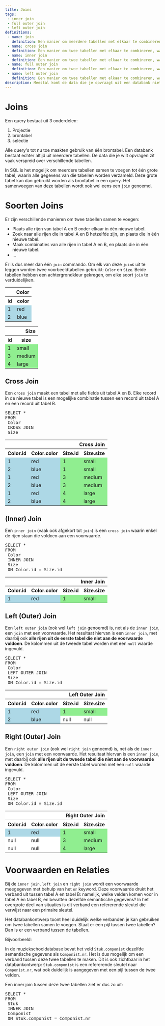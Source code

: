 ```yaml
---
title: Joins
tags: 
 - inner join
 - full outer join
 - left outer join
definitions: 
 - name: join
   definition: Een manier om meerdere tabellen met elkaar te combineren.
 - name: cross join
   definition: Een manier om twee tabellen met elkaar te combineren, waarbij alle mogelijke combinaties worden getoond tussen records uit de ene en de andere tabel.
 - name: inner join
   definition: Een manier om twee tabellen met elkaar te combineren, waarbij alle mogelijke combinaties worden getoond tussen records uit de ene en de andere tabel die voldoen aan een voorwaarde.
 - name: full outer join
   definition: Een manier om twee tabellen met elkaar te combineren, waarbij alle mogelijke combinaties worden getoond tussen records uit de ene en de andere tabel die voldoen aan een voorwaarde, met daarbij ook alle rijen die uit elke tabel die niet voldoen aan die voorwaarde.
 - name: left outer join
   definition: Een manier om twee tabellen met elkaar te combineren, waarbij alle mogelijke combinaties worden getoond tussen records uit de ene en de andere tabel die voldoen aan een voorwaarde, met daarbij ook alle rijen die uit de eerste tabel die niet voldoen aan die voorwaarde.
description: Meestal komt de data die je opvraagt uit een databank niet uit één tabel, maar uit verschillende tabellen die onderling verbonden zijn. In dit hoofdstuk leer je hoe je die verschillende tabellen kunt gebruiken om één resultaat tabel te maken.
---
```


# Joins

Een query bestaat uit 3 onderdelen: 

 1. Projectie
 2. brontabel
 3. selectie
 
Alle query's tot nu toe maakten gebruik van één brontabel. Een databank bestaat echter altijd uit meerdere tabellen. De data die je wilt opvragen zit vaak verspreid over verschillende tabellen.

In SQL is het mogelijk om meerdere tabellen samen te voegen tot één grote tabel, waarin alle gegevens van die tabellen worden verzameld. Deze grote tabel kan dan gebruikt worden als brontabel in een query. Het samenvoegen van deze tabellen wordt ook wel eens een `join` genoemd.

# Soorten Joins

Er zijn verschillende manieren om twee tabellen samen te voegen:

 - Plaats alle rijen van tabel A en B onder elkaar in één nieuwe tabel.
 - Zoek naar alle rijen die in tabel A en B hetzelfde zijn, en plaats die in één nieuwe tabel.
 - Maak combinaties van alle rijen in tabel A en B, en plaats die in één nieuwe tabel.
 - ...
 
Er is dus meer dan één `join` commando. Om elk van deze `join`s uit te leggen worden twee voorbeeldtabellen gebruikt: `Color` en `Size`. Beide tabellen hebben een achtergrondkleur gekregen, om elke soort `join` te verduidelijken.

<table style="max-width: 400px">
 <tr style="background-color: white">
  <th colspan="2" style="text-align: right">
   Color
  </th>
 </tr>
 
 <tr style="background-color: white">
  <th>
   id
  </th>
  <th>
   color
  </th>
 </tr>
 
 <tr style="background-color: lightblue">
  <td>
   1
  </td>
  <td>
   red
  </td>
 </tr>
 
 <tr style="background-color: lightblue">
  <td>
   2
  </td>
  <td>
   blue
  </td>
 </tr>
</table>


<table style="max-width: 400px">
 <tr style="background-color: white">
  <th colspan="2" style="text-align: right">
   Size
  </th>
 </tr>
 
 <tr style="background-color: white">
  <th>
   id
  </th>
  <th>
   size
  </th>
 </tr>
 
 <tr style="background-color: lightgreen">
  <td>
   1
  </td>
  <td>
   small
  </td>
 </tr>
 
 <tr style="background-color: lightgreen">
  <td>
   3
  </td>
  <td>
   medium
  </td>
 </tr>
 
 <tr style="background-color: lightgreen">
  <td>
   4
  </td>
  <td>
   large
  </td>
 </tr>
</table>

## Cross Join

Een `cross join` maakt een tabel met alle fields uit tabel A en B. Elke record in de nieuwe tabel is een mogelijke combinatie tussen een record uit tabel A en een record uit tabel B.

<pre class="linenums lang-sql">
SELECT * 
FROM 
 Color 
 CROSS JOIN 
 Size
</pre>

<table style="max-width: 600px">
 <tr style="background-color: white">
  <th colspan="4" style="text-align: right">
   Cross Join
  </th>
 </tr>
 
 <tr style="background-color: white">
  <th>
   Color.id
  </th>
  <th>
   Color.color
  </th>
  <th>
   Size.id
  </th>
  <th>
   Size.size
  </th>
 </tr>
 
 <tr style="background-color: lightgreen">
  <td style="background-color: lightblue">
1
  </td>
  <td style="background-color: lightblue">
red
  </td>
  <td>
1
  </td>
  <td>
small
  </td>
 </tr>

 <tr style="background-color: lightgreen">
  <td style="background-color: lightblue">
2
  </td>
  <td style="background-color: lightblue">
blue
  </td>
  <td>
1
  </td>
  <td>
small
  </td>
 </tr>

 <tr style="background-color: lightgreen">
  <td style="background-color: lightblue">
1
  </td>
  <td style="background-color: lightblue">
red
  </td>
  <td>
3
  </td>
  <td>
medium
  </td>
 </tr>

 <tr style="background-color: lightgreen">
  <td style="background-color: lightblue">
2
  </td>
  <td style="background-color: lightblue">
blue
  </td>
  <td>
3
  </td>
  <td>
medium
  </td>
 </tr>

 <tr style="background-color: lightgreen">
  <td style="background-color: lightblue">
1
  </td>
  <td style="background-color: lightblue">
red
  </td>
  <td>
4
  </td>
  <td>
large
  </td>
 </tr>

 <tr style="background-color: lightgreen">
  <td style="background-color: lightblue">
2
  </td>
  <td style="background-color: lightblue">
blue
  </td>
  <td>
4
  </td>
  <td>
large
  </td>
 </tr>
</table>

## (Inner) Join

Een `inner join` (vaak ook afgekort tot `join`) is een `cross join` waarin enkel de rijen staan die voldoen aan een voorwaarde.

<pre class="linenums lang-sql">
SELECT * 
FROM 
 Color 
 INNER JOIN 
 Size
 ON Color.id = Size.id
</pre>

<table style="max-width: 600px">
 <tr style="background-color: white">
  <th colspan="4" style="text-align: right">
   Inner Join
  </th>
 </tr>
 
 <tr style="background-color: white">
  <th>
   Color.id
  </th>
  <th>
   Color.color
  </th>
  <th>
   Size.id
  </th>
  <th>
   Size.size
  </th>
 </tr>
 
 <tr style="background-color: lightgreen">
  <td style="background-color: lightblue">
1
  </td>
  <td style="background-color: lightblue">
red
  </td>
  <td>
1
  </td>
  <td>
small
  </td>
 </tr>
</table>

## Left (Outer) Join

Een `left outer join` (ook wel `left join` genoemd) is, net als de `inner join`, een `join` met een voorwaarde. Het resultaat hiervan is een `inner join`, met daarbij ook **alle rijen uit de eerste tabel die niet aan de voorwaarde voldoen**. De kolommen uit de tweede tabel worden met een `null` waarde ingevuld.


<pre class="linenums lang-sql">
SELECT * 
FROM 
 Color 
 LEFT OUTER JOIN 
 Size
 ON Color.id = Size.id
</pre>

<table style="max-width: 600px">
 <tr style="background-color: white">
  <th colspan="4" style="text-align: right">
   Left Outer Join
  </th>
 </tr>
 
 <tr style="background-color: white">
  <th>
   Color.id
  </th>
  <th>
   Color.color
  </th>
  <th>
   Size.id
  </th>
  <th>
   Size.size
  </th>
 </tr>
 
 <tr style="background-color: lightgreen">
  <td style="background-color: lightblue">
1
  </td>
  <td style="background-color: lightblue">
red
  </td>
  <td>
1
  </td>
  <td>
small
  </td>
 </tr>
 
 <tr style="background-color: white">
  <td style="background-color: lightblue">
2
  </td>
  <td style="background-color: lightblue">
blue
  </td>
  <td>
null
  </td>
  <td>
null
  </td>
 </tr>
</table>

## Right (Outer) Join

Een `right outer join` (ook wel `right join` genoemd) is, net als de `inner join`, een `join` met een voorwaarde. Het resultaat hiervan is een `inner join`, met daarbij ook **alle rijen uit de tweede tabel die niet aan de voorwaarde voldoen**. De kolommen uit de eerste tabel worden met een `null` waarde ingevuld.


<pre class="linenums lang-sql">
SELECT * 
FROM 
 Color 
 LEFT OUTER JOIN 
 Size
 ON Color.id = Size.id
</pre>

<table style="max-width: 600px">
 <tr style="background-color: white">
  <th colspan="4" style="text-align: right">
   Right Outer Join
  </th>
 </tr>
 
 <tr style="background-color: white">
  <th>
   Color.id
  </th>
  <th>
   Color.color
  </th>
  <th>
   Size.id
  </th>
  <th>
   Size.size
  </th>
 </tr>
 
 <tr style="background-color: lightgreen">
  <td style="background-color: lightblue">
1
  </td>
  <td style="background-color: lightblue">
red
  </td>
  <td>
1
  </td>
  <td>
small
  </td>
 </tr>
 
 <tr style="background-color: lightgreen">
  <td style="background-color: white">
null
  </td>
  <td style="background-color: white">
null
  </td>
  <td>
3
  </td>
  <td>
medium
  </td>
 </tr>
 
 <tr style="background-color: lightgreen">
  <td style="background-color: white">
null
  </td>
  <td style="background-color: white">
null
  </td>
  <td>
4
  </td>
  <td>
large
  </td>
 </tr>
</table>


# Voorwaarden en Relaties

Bij de `inner join`, `left join` en `right join` wordt een voorwaarde meegegeven met behulp van het `on` keyword. Deze voorwaarde drukt het verband uit tussen tabel A en tabel B: namelijk, welke velden komen voor in tabel A èn tabel B, en bevatten dezelfde semantische gegevens? In het overgrote deel van situaties is dit verband een refererende sleutel die verwijst naar een primaire sleutel. 

Het databankontwerp toont heel duidelijk welke verbanden je kan gebruiken om twee tabellen samen te voegen. Staat er een pijl tussen twee tabellen? Dan is er een verband tussen de tabellen.

Bijvoorbeeld: 

In de muziekschooldatabase bevat het veld `Stuk.componist` dezelfde semantische gegevens als `Componist.nr`. Het is dus mogelijk om een verband tussen deze twee tabellen te maken.
Dit is ook zichtbaar in het databankontwerp: `Stuk.componist` is een refererende sleutel naar `Componist.nr`, wat ook duidelijk is aangegeven met een pijl tussen de twee velden.

Een inner join tussen deze twee tabellen ziet er dus zo uit:


<pre class="linenums lang-sql">
SELECT * 
FROM 
 Stuk
 INNER JOIN 
 Componist
 ON Stuk.componist = Componist.nr
</pre>

